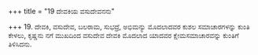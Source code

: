 +++
title = "19 ದೇವಕಿಯ ವಸುದೇವನನು"

+++
19. ದೇವಕಿ, ವಸುದೇವ, ಬಲರಾಮ, ಸುಭದ್ರೆ, ಅಭಿಮನ್ಯು ಮೊದಲಾದವರ ಕುಶಲ ಸಮಾಚಾರಗಳನ್ನು ಕುಂತಿ ಕೇಳಲು, ಕೃಷ್ಣನು ನಗೆ ಮುಖದಿಂದ ವಸುದೇವ ದೇವಕಿ ಮೊದಲಾದ ಯಾದವರ ಕ್ಷೇಮಸಮಾಚಾರವನ್ನು ಕುಂತಿಗೆ ತಿಳಿಸಿದನು.